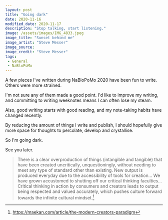 ```yaml
---
layout: post
title: "Going dark"
date: 2020-11-16
modified_date: 2020-11-17
description: "Stop talking, start listening."
image: /assets/images/IMG_4833.jpeg
image_title: "Sunset behind me"
image_artist: "Steve Messer"
image_source: 
image_credit: "Steve Messer"
tags:
 - General
 - NaBloPoMo
---
```


A few pieces I've written during NaBloPoMo 2020 have been fun to write. Others were more strained.

I'm not sure any of them made a good point. I'd like to improve my writing, and committing to writing weeknotes means I can often lose my steam.

Also, good writing starts with good reading, and my note-taking habits have changed recently.

By reducing the amount of things I write and publish, I should hopefully give more space for thoughts to percolate, develop and crystallise.

So I'm going dark. 

See you later.

> There is a clear overproduction of things (intangible and tangible) that have been created uncritically, unquestioningly, without needing to meet any type of standard other than existing. New output is produced everyday due to the accessibility of tools for creation... We have grown accustomed to shutting off our critical thinking faculties... Critical thinking in action by consumers and creators leads to output being respected and valued accurately, which pushes culture forward towards the infinite cultural mindset.[^1]

[^1]: https://maekan.com/article/the-modern-creators-paradigm